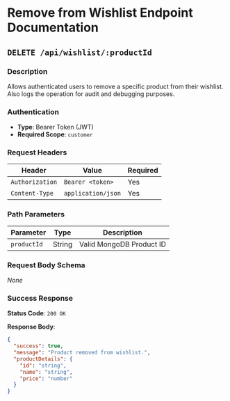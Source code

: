 # Remove from Wishlist Endpoint Documentation

## `DELETE /api/wishlist/:productId`

### Description
Allows authenticated users to remove a specific product from their wishlist. Also logs the operation for audit and debugging purposes.

### Authentication
- **Type**: Bearer Token (JWT)
- **Required Scope**: `customer`

### Request Headers
| Header           | Value               | Required |
|------------------|---------------------|----------|
| `Authorization`  | `Bearer <token>`    | Yes      |
| `Content-Type`   | `application/json`  | Yes      |

### Path Parameters
| Parameter   | Type   | Description              |
|-------------|--------|--------------------------|
| `productId` | String | Valid MongoDB Product ID |

### Request Body Schema
_None_

### Success Response

**Status Code**: `200 OK`

**Response Body**:
```json
{
  "success": true,
  "message": "Product removed from wishlist.",
  "productDetails": {
    "id": "string",
    "name": "string",
    "price": "number"
  }
}
